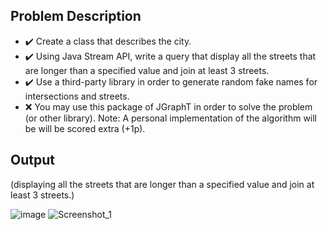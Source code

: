 ## Problem Description

  - ✔️ Create a class that describes the city.
  - ✔️ Using Java Stream API, write a query that display all the streets that are longer than a specified value and join at least 3 streets.
  - ✔️ Use a third-party library in order to generate random fake names for intersections and streets.
  - ❌ You may use this package of JGraphT in order to solve the problem (or other library). Note: A personal implementation of the algorithm will be will be scored extra (+1p).

## Output

(displaying all the streets that are longer than a specified value and join at least 3 streets.)

![image](https://user-images.githubusercontent.com/61457770/159125705-9a602d28-f020-46b0-9d5c-6a4cf9b1341b.png)
      ![Screenshot_1](https://user-images.githubusercontent.com/61457770/159125795-3b561c44-c47b-4ab0-a5bc-c70508a923f3.png)

